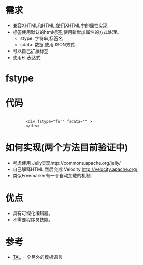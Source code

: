 # 需求 #
  * 兼容XHTML和HTML,使用XHTML中的属性实现.
  * 标签使用默认的html标签,使用新增加属性的方式处理。
    * stype: 字符串,标签名
    * sdata: 数据,使用JSON方式.
  * 可以自己扩展标签.
  * 使用EL表达式

# fstype #
# 代码 #
```

         <div fstype="for" fsdata="" >
         </div>

```


# 如何实现(两个方法目前验证中) #
  * 考虑使用 Jelly实现http://commons.apache.org/jelly/
  * 自己解释HTML,然后变成 Velocity http://velocity.apache.org/
  * 类似Freemarker有一个自动加载的机制.
# 优点 #
  * 具有可视化编辑器。
  * 不需要程序员技能。
# 参考 #
  * [TAL](TAL.md) 一个另外的模板语言